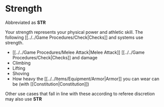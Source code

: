 # Strength

Abbreviated as **STR**

Your strength represents your physical power and athletic skill. The following [[../../Game Procedures/Check\|Checks]] and systems use strength.

- [[../../Game Procedures/Melee Attack\|Melee Attack]] [[../../Game Procedures/Check\|Checks]] and damage
- Climbing
- Lifting
- Shoving
- How heavy the [[../../Items/Equipment/Armor|Armor]] you can wear can be (with [[Constitution\|Constitution]])

Other use cases that fall in line with these according to referee discretion may also use **STR**